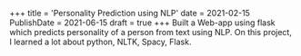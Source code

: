 +++
title = 'Personality Prediction using NLP'
date = 2021-02-15
PublishDate = 2021-06-15
draft = true
+++
Built a Web-app using flask which predicts personality of a person from text using NLP. On this project, I learned a lot about python, NLTK, Spacy, Flask.